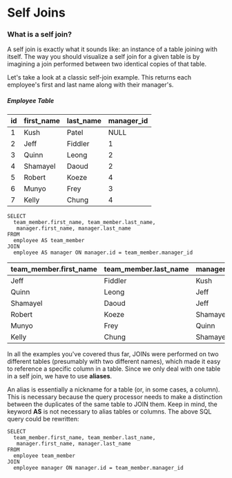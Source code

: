 # Self Joins

### What is a self join?

A self join is exactly what it sounds like: an instance of a table joining with itself. The way you should visualize a self join for a given table is by imagining a join performed between two identical copies of that table.

Let's take a look at a classic self-join example. This returns each employee's first and last name along with their manager's.

##### Employee Table

<table>

<thead>

<tr>

<th style="text-align: left;">id</th>

<th style="text-align: left;">first_name</th>

<th style="text-align: left;">last_name</th>

<th style="text-align: left;">manager_id</th>

</tr>

</thead>

<tbody>

<tr>

<td style="text-align: left;">1</td>

<td style="text-align: left;">Kush</td>

<td style="text-align: left;">Patel</td>

<td style="text-align: left;">NULL</td>

</tr>

<tr>

<td style="text-align: left;">2</td>

<td style="text-align: left;">Jeff</td>

<td style="text-align: left;">Fiddler</td>

<td style="text-align: left;">1</td>

</tr>

<tr>

<td style="text-align: left;">3</td>

<td style="text-align: left;">Quinn</td>

<td style="text-align: left;">Leong</td>

<td style="text-align: left;">2</td>

</tr>

<tr>

<td style="text-align: left;">4</td>

<td style="text-align: left;">Shamayel</td>

<td style="text-align: left;">Daoud</td>

<td style="text-align: left;">2</td>

</tr>

<tr>

<td style="text-align: left;">5</td>

<td style="text-align: left;">Robert</td>

<td style="text-align: left;">Koeze</td>

<td style="text-align: left;">4</td>

</tr>

<tr>

<td style="text-align: left;">6</td>

<td style="text-align: left;">Munyo</td>

<td style="text-align: left;">Frey</td>

<td style="text-align: left;">3</td>

</tr>

<tr>

<td style="text-align: left;">7</td>

<td style="text-align: left;">Kelly</td>

<td style="text-align: left;">Chung</td>

<td style="text-align: left;">4</td>

</tr>

</tbody>

</table>

    SELECT
      team_member.first_name, team_member.last_name,
       manager.first_name, manager.last_name
    FROM
      employee AS team_member
    JOIN
      employee AS manager ON manager.id = team_member.manager_id

<table>

<thead>

<tr>

<th style="text-align: left;">team_member.first_name</th>

<th style="text-align: left;">team_member.last_name</th>

<th style="text-align: left;">manager.first_name</th>

<th style="text-align: left;">manager.last_name</th>

</tr>

</thead>

<tbody>

<tr>

<td style="text-align: left;">Jeff</td>

<td style="text-align: left;">Fiddler</td>

<td style="text-align: left;">Kush</td>

<td style="text-align: left;">Patel</td>

</tr>

<tr>

<td style="text-align: left;">Quinn</td>

<td style="text-align: left;">Leong</td>

<td style="text-align: left;">Jeff</td>

<td style="text-align: left;">Fiddler</td>

</tr>

<tr>

<td style="text-align: left;">Shamayel</td>

<td style="text-align: left;">Daoud</td>

<td style="text-align: left;">Jeff</td>

<td style="text-align: left;">Fiddler</td>

</tr>

<tr>

<td style="text-align: left;">Robert</td>

<td style="text-align: left;">Koeze</td>

<td style="text-align: left;">Shamayel</td>

<td style="text-align: left;">Daoud</td>

</tr>

<tr>

<td style="text-align: left;">Munyo</td>

<td style="text-align: left;">Frey</td>

<td style="text-align: left;">Quinn</td>

<td style="text-align: left;">Leong</td>

</tr>

<tr>

<td style="text-align: left;">Kelly</td>

<td style="text-align: left;">Chung</td>

<td style="text-align: left;">Shamayel</td>

<td style="text-align: left;">Daoud</td>

</tr>

</tbody>

</table>

In all the examples you've covered thus far, JOINs were performed on two different tables (presumably with two different names), which made it easy to reference a specific column in a table. Since we only deal with one table in a self join, we have to use **aliases**.

An alias is essentially a nickname for a table (or, in some cases, a column). This is necessary because the query processor needs to make a distinction between the duplicates of the same table to JOIN them. Keep in mind, the keyword **AS** is not necessary to alias tables or columns. The above SQL query could be rewritten:

    SELECT
      team_member.first_name, team_member.last_name,
       manager.first_name, manager.last_name
    FROM
      employee team_member
    JOIN
      employee manager ON manager.id = team_member.manager_id

